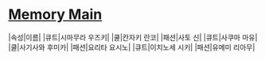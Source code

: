 # [Memory Main](https://ifielf.github.io/Memory)
|속성|이름|
|큐트|시마무라 우즈키|
|쿨|칸자키 란코|
|패션|사토 신|
|큐트|사쿠마 마유|
|쿨|사기사와 후미카|
|패션|요리타 요시노|
|큐트|이치노세 시키|
|패션|유메미 리아무|
